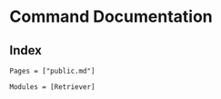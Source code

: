 # Command Documentation

## Index

```@index
Pages = ["public.md"]
```

```@autodocs
Modules = [Retriever]
```

